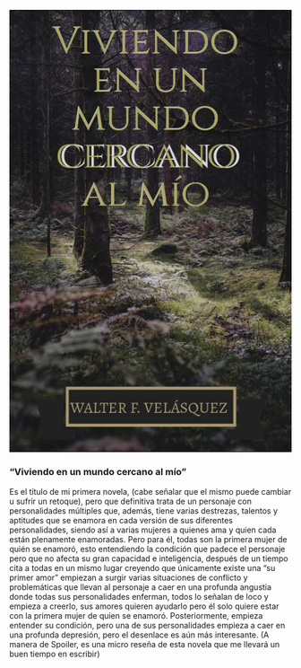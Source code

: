 ![Viviendo en un mundo cercano al mio](/images/projects/5.jpg)

### “Viviendo en un mundo cercano al mío”

Es el título de mi primera novela, (cabe señalar que el mismo puede cambiar u sufrir un retoque), pero que definitiva trata de un personaje con personalidades múltiples que, además, tiene varias destrezas, talentos y aptitudes que se enamora en cada versión de sus diferentes personalidades, siendo así a varias mujeres a quienes ama y quien cada están plenamente enamoradas. Pero para él, todas son la primera mujer de quién se enamoró, esto entendiendo la condición que padece el personaje pero que no afecta su gran capacidad e inteligencia, después de un tiempo cita a todas en un mismo lugar creyendo que únicamente existe una “su primer amor” empiezan a surgir varias situaciones de conflicto y problemáticas que llevan al personaje a caer en una profunda angustia donde todas sus personalidades enferman, todos lo señalan de loco y empieza a creerlo, sus amores quieren ayudarlo pero él solo quiere estar con la primera mujer de quien se enamoró. Posteriormente, empieza entender su condición, pero una de sus personalidades empieza a caer en una profunda depresión, pero el desenlace es aún más interesante. (A manera de Spoiler, es una micro reseña de esta novela que me llevará un buen tiempo en escribir)
